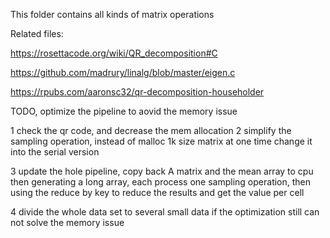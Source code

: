 
This folder contains all kinds of matrix operations

Related files:

https://rosettacode.org/wiki/QR_decomposition#C

https://github.com/madrury/linalg/blob/master/eigen.c

https://rpubs.com/aaronsc32/qr-decomposition-householder

TODO, optimize the pipeline to aovid the memory issue

1 check the qr code, and decrease the mem allocation
2 simplify the sampling operation, instead of malloc 1k size matrix at one time
  change it into the serial version

3 update the hole pipeline, copy back A matrix and the mean array to cpu then generating a long array, each process one sampling operation, then using the reduce by key to reduce the results and get the value per cell

4 divide the whole data set to several small data if the optimization still can not solve the memory issue